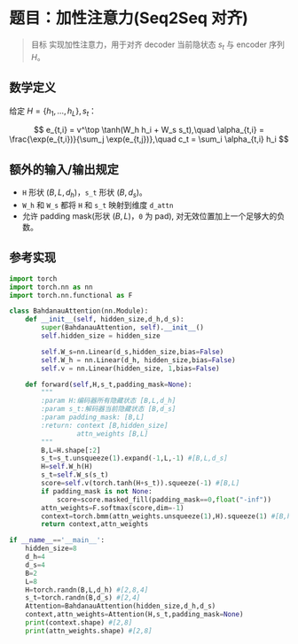 # 题目：加性注意力(Seq2Seq 对齐)

> 目标 实现加性注意力，用于对齐 decoder 当前隐状态 $s_t$ 与 encoder 序列 $H$。

## 数学定义

给定 $H=\{h_1,\dots,h_L\}, s_t$：

$$
e_{t,i} = v^\top \tanh(W_h h_i + W_s s_t),\quad
\alpha_{t,i} = \frac{\exp(e_{t,i})}{\sum_j \exp(e_{t,j})},\quad
c_t = \sum_i \alpha_{t,i} h_i
$$

## 额外的输入/输出规定

- `H` 形状 $(B,L,d_h)$，`s_t` 形状 $(B,d_s)$。
- `W_h` 和 `W_s` 都将 `H` 和 `s_t` 映射到维度 `d_attn`
- 允许 padding mask(形状 $(B,L)$，`0` 为 pad), 对无效位置加上一个足够大的负数。

## 参考实现

```python
import torch
import torch.nn as nn
import torch.nn.functional as F

class BahdanauAttention(nn.Module):
    def __init__(self, hidden_size,d_h,d_s):
        super(BahdanauAttention, self).__init__()
        self.hidden_size = hidden_size

        self.W_s=nn.Linear(d_s,hidden_size,bias=False)
        self.W_h = nn.Linear(d_h, hidden_size,bias=False)
        self.v = nn.Linear(hidden_size, 1,bias=False)

    def forward(self,H,s_t,padding_mask=None):
        """
        :param H:编码器所有隐藏状态 [B,L,d_h]
        :param s_t:解码器当前隐藏状态 [B,d_s]
        :param padding_mask: [B,L]
        :return: context [B,hidden_size]
                 attn_weights [B,L]
        """
        B,L=H.shape[:2]
        s_t=s_t.unsqueeze(1).expand(-1,L,-1) #[B,L,d_s]
        H=self.W_h(H)
        s_t=self.W_s(s_t)
        score=self.v(torch.tanh(H+s_t)).squeeze(-1) #[B,L]
        if padding_mask is not None:
            score=score.masked_fill(padding_mask==0,float("-inf"))
        attn_weights=F.softmax(score,dim=-1)
        context=torch.bmm(attn_weights.unsqueeze(1),H).squeeze(1) #[B,hidden_size]
        return context,attn_weights

if __name__=='__main__':
    hidden_size=8
    d_h=4
    d_s=4
    B=2
    L=8
    H=torch.randn(B,L,d_h) #[2,8,4]
    s_t=torch.randn(B,d_s) #[2,4]
    Attention=BahdanauAttention(hidden_size,d_h,d_s)
    context,attn_weights=Attention(H,s_t,padding_mask=None)
    print(context.shape) #[2,8]
    print(attn_weights.shape) #[2,8]
```

